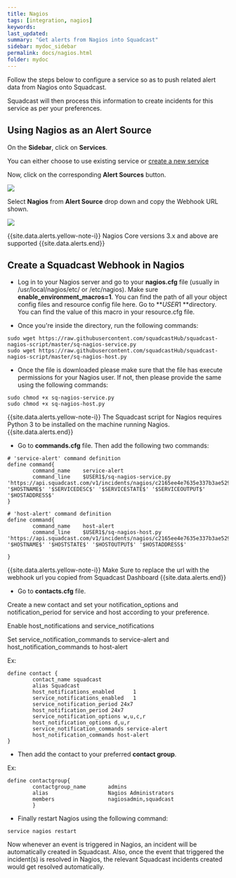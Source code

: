 ```yaml
---
title: Nagios
tags: [integration, nagios]
keywords: 
last_updated: 
summary: "Get alerts from Nagios into Squadcast"
sidebar: mydoc_sidebar
permalink: docs/nagios.html
folder: mydoc
---
```


Follow the steps below to configure a service so as to push related alert data from Nagios onto Squadcast.

Squadcast will then process this information to create incidents for this service as per your preferences.

## Using Nagios as an Alert Source

On the **Sidebar**, click on **Services**.

You can either choose to use existing service or [create a new service](adding-a-service.html)

Now, click on the corresponding **Alert Sources** button.

![](images/integration_1.png)

Select **Nagios** from  **Alert Source** drop down and copy the Webhook URL shown.

![](images/nagios_1.png)

{{site.data.alerts.yellow-note-i}}
Nagios Core versions 3.x and above are supported
{{site.data.alerts.end}}

## Create a Squadcast Webhook in Nagios

- Log in to your Nagios server and go to your **nagios.cfg** file  (usually in  /usr/local/nagios/etc/ or /etc/nagios). Make sure **enable_environment_macros=1**. You can find the path of all your object config files and resource config file here. Go to **$USER1$ **directory. You can find the value of this macro in your resource.cfg file.

- Once you're inside the directory, run the following commands:

```
sudo wget https://raw.githubusercontent.com/squadcastHub/squadcast-nagios-script/master/sq-nagios-service.py
sudo wget https://raw.githubusercontent.com/squadcastHub/squadcast-nagios-script/master/sq-nagios-host.py
```

- Once the file is downloaded please make sure that the file has execute permissions for your Nagios user. If not, then please provide the same using the following commands:

```
sudo chmod +x sq-nagios-service.py
sudo chmod +x sq-nagios-host.py
```

{{site.data.alerts.yellow-note-i}}
The Squadcast script for Nagios requires Python 3 to be installed on the machine running Nagios.
{{site.data.alerts.end}}

- Go to **commands.cfg** file. Then add the following two commands:

```
# 'service-alert' command definition
define command{
        command_name    service-alert
        command_line    $USER1$/sq-nagios-service.py 'https://api.squadcast.com/v1/incidents/nagios/c2165ee4e7635e337b3ae529ec5c851e6876e5a8' '$HOSTNAME$' '$SERVICEDESC$' '$SERVICESTATE$' '$SERVICEOUTPUT$' '$HOSTADDRESS$'
}

# 'host-alert' command definition
define command{
        command_name    host-alert
        command_line    $USER1$/sq-nagios-host.py 'https://api.squadcast.com/v1/incidents/nagios/c2165ee4e7635e337b3ae529ec5c851e6876e5a8' '$HOSTNAME$' '$HOSTSTATE$' '$HOSTOUTPUT$' '$HOSTADDRESS$'

}
```

{{site.data.alerts.yellow-note-i}}
Make Sure to replace the url with the webhook url you copied from Squadcast Dashboard
{{site.data.alerts.end}}

- Go to **contacts.cfg** file. 

Create a new contact and set your notification_options  and notification_period for service and host according to your preference. 

Enable host_notifications and service_notifications

Set service_notification_commands to service-alert and host_notification_commands to host-alert

Ex:

```
define contact {
        contact_name squadcast
        alias Squadcast
        host_notifications_enabled      1
        service_notifications_enabled   1
        service_notification_period 24x7
        host_notification_period 24x7
        service_notification_options w,u,c,r
        host_notification_options d,u,r
        service_notification_commands service-alert
        host_notification_commands host-alert
}
```

- Then add the contact to your preferred **contact group**.

Ex:

```
define contactgroup{
        contactgroup_name       admins
        alias                   Nagios Administrators
        members                 nagiosadmin,squadcast
        }
```

- Finally restart Nagios using the following command:

```
service nagios restart
```

Now whenever an event is triggered in Nagios, an incident will be automatically created in Squadcast.
Also, once the event that triggered the incident(s) is resolved in Nagios, the relevant Squadcast incidents created would get resolved automatically.